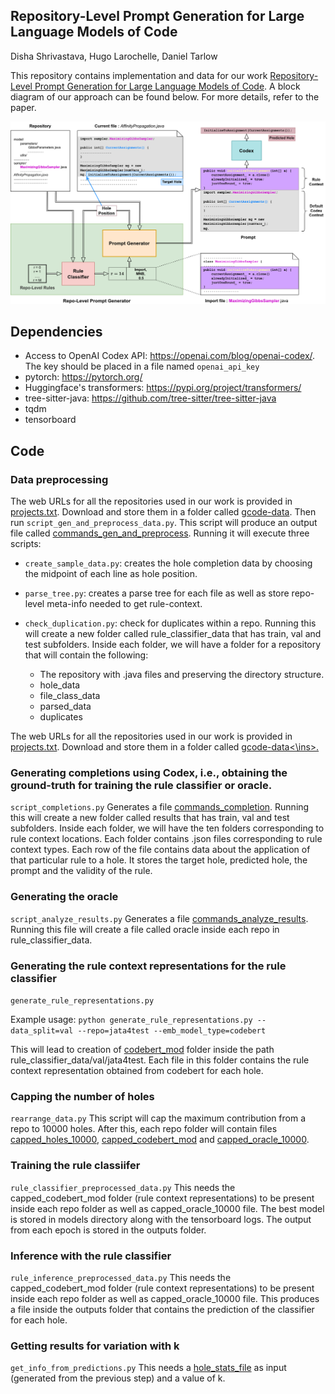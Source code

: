 ## Repository-Level Prompt Generation for Large Language Models of Code
Disha Shrivastava, Hugo Larochelle, Daniel Tarlow

This repository contains implementation and data for our work [Repository-Level Prompt Generation for Large Language Models of Code](). A block diagram of our approach can be found below. For more details, refer to the paper.

<p align="center">
 <img src="block_diagram.png" width=1000>
</p>

## Dependencies
* Access to OpenAI Codex API: https://openai.com/blog/openai-codex/. The key should be placed in a file named `openai_api_key`
* pytorch: https://pytorch.org/
* Huggingface's transformers: https://pypi.org/project/transformers/
* tree-sitter-java: https://github.com/tree-sitter/tree-sitter-java
* tqdm
* tensorboard 
 
## Code
### Data preprocessing
The web URLs for all the repositories used in our work is provided in <ins>projects.txt</ins>. Download and store them in a folder called <ins>gcode-data</ins>. Then run `script_gen_and_preprocess_data.py`. This script will produce an output file called <ins>commands_gen_and_preprocess</ins>. Running it will execute three scripts:
 - `create_sample_data.py`: creates the hole completion data by choosing the midpoint of each line as hole position.
 - `parse_tree.py`: creates a parse tree for each file as well as store repo-level meta-info needed to get rule-context.
 - `check_duplication.py`: check for duplicates within a repo.
Running this will create a new folder called rule_classifier_data that has train, val and test subfolders. Inside each folder, we will have a folder for a repository that will contain the following:

      * The repository with .java files and preserving the directory structure.
      * hole_data
      * file_class_data
      * parsed_data
      * duplicates

The web URLs for all the repositories used in our work is provided in <ins>projects.txt</ins>. Download and store them in a folder called <ins>gcode-data<\ins>.

### Generating completions using Codex, i.e., obtaining the ground-truth for training the rule classifier or oracle.
`script_completions.py`
Generates a file <ins>commands_completion</ins>. Running this will create a new folder called results that has train, val and test subfolders. Inside each folder, we will have the ten folders corresponding to rule context locations. Each folder contains .json files corresponding to rule context types. Each row of the file contains data about the application of that particular rule to a hole. It stores the target hole, predicted hole, the prompt and the validity of the rule.

### Generating the oracle
`script_analyze_results.py`
Generates a file <ins>commands_analyze_results</ins>. Running this file will create a file called oracle inside each repo in rule_classifier_data.

### Generating the rule context representations for the rule classifier
`generate_rule_representations.py`

Example usage: `python generate_rule_representations.py --data_split=val --repo=jata4test --emb_model_type=codebert`

This will lead to creation of <ins>codebert_mod</ins> folder inside the path rule_classifier_data/val/jata4test. Each file in this folder contains the rule context representation obtained from codebert for each hole.

### Capping the number of holes
`rearrange_data.py`
This script will cap the maximum contribution from a repo to 10000 holes. After this, each repo folder will contain files <ins>capped_holes_10000</ins>, <ins>capped_codebert_mod</ins> and <ins>capped_oracle_10000</ins>.

### Training the rule classiifer
`rule_classifier_preprocessed_data.py`
This needs the capped_codebert_mod folder (rule context representations) to be present inside each repo folder as well as capped_oracle_10000 file.
The best model is stored in models directory along with the tensorboard logs. The output from each epoch is stored in the outputs folder.

### Inference with the rule classifier
`rule_inference_preprocessed_data.py`
This needs the capped_codebert_mod folder (rule context representations) to be present inside each repo folder as well as capped_oracle_10000 file.
This produces a file inside the outputs folder that contains the prediction of the classifier for each hole.

### Getting results for variation with k
`get_info_from_predictions.py`
This needs a <ins>hole_stats_file</ins> as input (generated from the previous step) and a value of k.